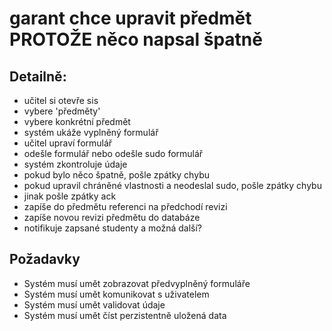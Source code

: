 # garant chce upravit předmět PROTOŽE něco napsal špatně

## Detailně:

- učitel si otevře sis
- vybere 'předměty'
- vybere konkrétní předmět
- systém ukáže vyplněný formulář
- učitel upraví formulář
- odešle formulář nebo odešle sudo formulář
- systém zkontroluje údaje
- pokud bylo něco špatně, pošle zpátky chybu
- pokud upravil chráněné vlastnosti a neodeslal sudo, pošle zpátky chybu
- jinak pošle zpátky ack
- zapíše do předmětu referenci na předchodí revizi
- zapíše novou revizi předmětu do databáze
- notifikuje zapsané studenty a možná další?

## Požadavky

- Systém musí umět zobrazovat předvyplněný formuláře
- Systém musí umět komunikovat s uživatelem
- Systém musí umět validovat údaje
- Systém musí umět číst perzistentně uložená data

